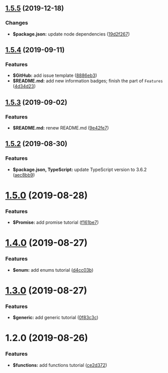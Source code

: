 ## [1.5.5](https://github.com/johnnymillergh/typescript-playground/compare/v1.5.4...v1.5.5) (2019-12-18)


### Changes

* **$package.json:** update node dependencies ([19d2f267](https://github.com/johnnymillergh/typescript-playground/commit/19d2f267))



## [1.5.4](https://github.com/johnnymillergh/typescript-playground/compare/v1.5.3...v1.5.4) (2019-09-11)


### Features

* **$GitHub:** add issue template ([8886eb3](https://github.com/johnnymillergh/typescript-playground/commit/8886eb3))
* **$README.md:** add new information badges; finish the part of `Features` ([4d34d23](https://github.com/johnnymillergh/typescript-playground/commit/4d34d23))



## [1.5.3](https://github.com/johnnymillergh/typescript-playground/compare/v1.5.2...v1.5.3) (2019-09-02)


### Features

* **$README.md:** renew README.md ([9e42fe7](https://github.com/johnnymillergh/typescript-playground/commit/9e42fe7))



## [1.5.2](https://github.com/johnnymillergh/typescript-playground/compare/v1.5.1...v1.5.2) (2019-08-30)


### Features

* **$package.json, TypeScript:** update TypeScript version to 3.6.2 ([aec8bb9](https://github.com/johnnymillergh/typescript-playground/commit/aec8bb9))



# [1.5.0](https://github.com/johnnymillergh/typescript-playground/compare/v1.4.0...v1.5.0-beta) (2019-08-28)


### Features

* **$Promise:** add promise tutorial ([f161be7](https://github.com/johnnymillergh/typescript-playground/commit/f161be7))



# [1.4.0](https://github.com/johnnymillergh/typescript-playground/compare/v1.3.0...v1.4.0) (2019-08-27)


### Features

* **$enum:** add enums tutorial ([d4cc03b](https://github.com/johnnymillergh/typescript-playground/commit/d4cc03b))



# [1.3.0](https://github.com/johnnymillergh/typescript-playground/compare/v1.2.0...v1.3.0) (2019-08-27)


### Features

* **$generic:** add generic tutorial ([0f83c3c](https://github.com/johnnymillergh/typescript-playground/commit/0f83c3c))



# 1.2.0 (2019-08-26)


### Features

* **$functions:** add functions tutorial ([ce2d372](https://github.com/johnnymillergh/typescript-playground/commit/ce2d372))



